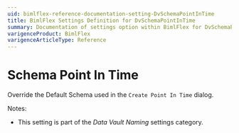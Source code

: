 ```yaml
---
uid: bimlflex-reference-documentation-setting-DvSchemaPointInTime
title: BimlFlex Settings Definition for DvSchemaPointInTime
summary: Documentation of settings option within BimlFlex for DvSchemaPointInTime
varigenceProduct: BimlFlex
varigenceArticleType: Reference
---
```


# Schema Point In Time

Override the Default Schema used in the `Create Point In Time` dialog.

Notes:

* This setting is part of the *Data Vault Naming* settings category.

